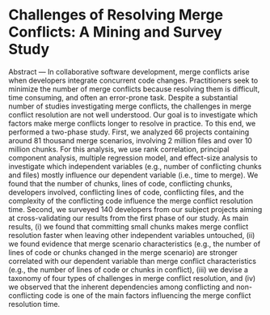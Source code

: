 # Challenges of Resolving Merge Conflicts: A Mining and Survey Study

Abstract — In collaborative software development, merge conflicts arise when developers integrate concurrent code changes.  Practitioners seek to minimize the number of merge conflicts because resolving them is difficult, time consuming, and often an error-prone task. Despite a substantial number of studies investigating merge conflicts, the challenges in merge conflict resolution are not well understood. Our goal is to investigate which factors make merge conflicts longer to resolve in practice. To this end, we performed a two-phase study. First, we analyzed 66 projects containing around 81 thousand merge scenarios, involving 2 million files and over 10 million chunks. For this analysis, we use rank correlation, principal component analysis, multiple regression model, and effect-size analysis to investigate which independent variables (e.g., number of conflicting chunks and files) mostly influence our dependent variable (i.e., time to merge). We found that the number of chunks, lines of code, conflicting chunks, developers involved, conflicting lines of code, conflicting files, and the complexity of the conflicting code influence the merge conflict resolution time. Second, we surveyed 140 developers from our subject projects aiming at cross-validating our results from the first phase of our study. As main results, (i) we found that committing small chunks makes merge conflict resolution faster when leaving other independent variables untouched, (ii) we found evidence that merge scenario characteristics (e.g., the number of lines of code or chunks changed in the merge scenario) are stronger correlated with our dependent variable than merge conflict characteristics (e.g., the number of lines of code or chunks in conflict), (iii) we devise a taxonomy of four types of challenges in merge conflict resolution, and (iv) we observed that the inherent dependencies among conflicting and non-conflicting code is one of the main factors influencing the merge conflict resolution time.